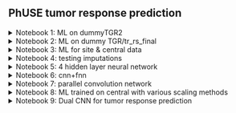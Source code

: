 ## PhUSE tumor response prediction

<details><summary>Notebook 1: ML on dummyTGR2</summary>
<p>

* [slides](https://stomioka.github.io/phuse-tumor-ml/docs/tumor_prediction.slides.html)
* [notebook 1](notebooks/01-tumor_prediction.ipynb) 9/27/2019
  - `dummyTGR2.xlsx` used for training/validation/test
</p>
</details>

<details><summary>Notebook 2: ML on dummy TGR/tr_rs_final</summary>
<p>

* [notebook 2](notebooks/02-tumor_prediction-no-split.ipynb) 10/3/2019
  - `dummyTGR.xlsx`: used for training and validation
  - `tr_rs_final.xls`: used for testing
  - added and ensemble model (majority vote) built with random forest, knn, and xgboost
</p>
</details>

<details><summary>Notebook 3: ML for site & central data</summary>
<p>

* [notebook 3](notebooks/03-tumor_prediction-sites-central.ipynb) 10/6/2019
  - Two data sets were used in four ways as shown on the table below and on 5 different algorithms and optimized with random search 3 hold cross validation from 20-30 iterations and 10 different static imputation values for `SUMDIAM`.

    - `tumor0central.xls` -> central
    - `tumor0site.xls` ---> site

      | m | training and validation data |  test data  | test data id |
      |---|------------------------------|-------------|--------------|
      | 1 | central                      | site        | A            |
      | 2 | site                         | central     | B            |
      | 3 | central*85%+site*85%         | central*15% | C            |
      | 3 | central*85%+site*85%         | site*15%    | D            |

    - Test Results:

      | m | test data id | metric | rf   | svc  | lr   | knn  | xgb  |
      |---|--------------|--------|------|------|------|------|------|
      | 1 | A            | acc    | 90.1 | 84.5 | 88.1 | 84.6 | 90.4 |
      | 2 | B            | acc    | 83.0 | 73.9 | 78.0 | 81.1 | 82.3 |
      | 3 | C            | acc    | 82.6 | 73.9 | 81.2 | 82.6 | 84.1 |
      | 3 | D            | acc    | **95.2** | 86.5 | 90.3 | 93.3 | **95.2** |
</p>
</details>

<details><summary>Notebook 4: testing imputations</summary>
<p>

* [notebook 4 for Google Colab](notebooks/04-other_imputations-google-colab.ipynb) 10/12/2019 Google Colab version

  Additional imputation methods are explored to confirm the sensitivity of the imputation method used in [notebook3](notebooks/03-tumor_prediction-sites-central.ipynb).

  This notebook only implements following imputation for knn model and does not include the testing.

    - median

    **non-parametric approach**

    - knn
    - stochastic gradient descent
    - naive bayes
    - decision tree
    - gradient boosting

    - Test Results:

      | m | test data id | imputation        | rf | svc | lr | knn | xgb |
      |---|--------------|-------------------|----|-----|----|-----|-----|
      | 1 | A            | median            |    |     |    |     |     |
      | 2 | B            | median            |    |     |    |     |     |
      | 3 | C            | median            |    |     |    |     |     |
      | 3 | D            | median            |    |     |    |     |     |
      | 1 | A            | knn               |    |     |    |     |     |
      | 2 | B            | knn               |    |     |    |     |     |
      | 3 | C            | knn               |    |     |    |     |     |
      | 3 | D            | knn               |    |     |    |     |     |
      | 1 | A            | SGD               |    |     |    |     |     |
      | 2 | B            | SGD               |    |     |    |     |     |
      | 3 | C            | SGD               |    |     |    |     |     |
      | 3 | D            | SGD               |    |     |    |     |     |
      | 1 | A            | bayes             |    |     |    |     |     |
      | 2 | B            | bayes             |    |     |    |     |     |
      | 3 | C            | bayes             |    |     |    |     |     |
      | 3 | D            | bayes             |    |     |    |     |     |
      | 1 | A            | decision tree     |    |     |    |     |     |
      | 2 | B            | decision tree     |    |     |    |     |     |
      | 3 | C            | decision tree     |    |     |    |     |     |
      | 3 | D            | decision tree     |    |     |    |     |     |
      | 1 | A            | gradient boosting |    |     |    |     |     |
      | 2 | B            | gradient boosting |    |     |    |     |     |
      | 3 | C            | gradient boosting |    |     |    |     |     |
      | 3 | D            | gradient boosting |    |     |    |     |     |

</p>
</details>
<details><summary>Notebook 5: 4 hidden layer neural network</summary>
<p>

* [notebook 5](notebooks/05-fnn-tumor_prediction-sites-central.ipynb) 10/13/2019

  - [Google colab notebook](notebooks/05_fnn_tumor_prediction_sites_central_google_cola.ipynb)
  - 4 hidden layer neural network for the prediction.
  - Same imputation method as notebook 3

  - Test Results

    | m | training and validation data |  test data  | test data id |acc |loss |
    |---|------------------------------|-------------|--------------|----|-----|
    | 3 | central*85%+site*85%         | central*15% | C            |86.2|0.489|
    | 3 | central*85%+site*85%         | site*15%    | D            |97.1|0.285|
    </p>
    </details>

<details><summary>Notebook 6: cnn+fnn</summary>

<p>

* [notebook 6](notebooks/06_cnn+fnn_tumor_prediction_sites_central_google_cola.ipynb) 10/13/2019
  - Single conv net

    | m | training and validation data |  test data  | test data id |acc |loss |
    |---|------------------------------|-------------|--------------|----|-----|
    | 3 | central*85%+site*85%         | central*15% | C            |87.0|0.404|
    | 3 | central*85%+site*85%         | site*15%    | D            |97.1|0.233|

    </p>
    </details>
<details><summary>Notebook 7: parallel convolution network</summary>
<p>

* [notebook 7](notebooks/07_dual_cnn_tumor_prediction_sites_central_google_cola.ipynb) 10/13/2019
  - parallel conv net

    | m | training and validation data |  test data  | test data id |acc |loss |
    |---|------------------------------|-------------|--------------|----|-----|
    | 3 | central*85%+site*85%         | central*15% | C            |86.2|0.380|
    | 3 | central*85%+site*85%         | site*15%    | D            |98.0|0.176|
    </p>
    </details>
<details><summary>Notebook 8: ML trained on central with various scaling methods</summary>
<p>

* [notebook 8](notebooks/08-tumor_prediction-sites-central.ipynb) 10/15/2019
* [notebook 8 for Google Colab](notebooks/08_tumor_prediction_sites_central_google_colab.ipynb) 10/19/2019

- Test Results:
-
robust scaling

  | m | test data id | metric | rf   | svc  | lr   | knn  | xgb  |
  |---|--------------|--------|------|------|------|------|------|
  | 4 | E            | acc    | 86.6 | 84.4 | 85.1 | 83.3 | 86.2 |
  | 4 | A            | acc    | 89.6 | 56.9 | 85.9 | 82.3 | 88.3 |

  no scaling

    | m | test data id | metric | rf   | svc  | lr   | knn  | xgb  |
    |---|--------------|--------|------|------|------|------|------|
    | 4 | E            | acc    | 84.4 | 72.1 | 81.5 | 85.9 | 85.9 |
    | 4 | A            | acc    | 88.4 | 82.6 | 87.9 | 87.4 | 89.2 |

</p>
</details>
<details><summary>Notebook 9: Dual CNN for tumor response prediction</summary>
<p>

* [notebook 8](notebooks/09_dual_cnn_tumor_prediction_sites_central_google_cola.ipynb) 10/15/2019
 10/27/2019

 | m | training and validation data |  test data  | test data id |acc |loss |
 |---|------------------------------|-------------|--------------|----|-----|
 | 4 | central*85%+site*85%         | central*15% | E            |85.8|0.420|
 | 4 | central*85%+site*85%         | site*15%    | A            |92.0|0.252|
</p>
</details>
